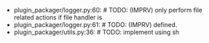 - plugin_packager/logger.py:60:    #  TODO: (IMPRV) only perform file related actions if file handler is
- plugin_packager/logger.py:61:    #  TODO: (IMPRV) defined.
- plugin_packager/utils.py:36:    #  TODO: implement using sh
